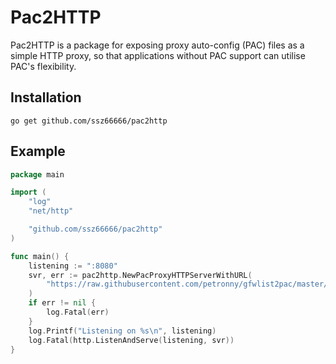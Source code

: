 # Pac2HTTP

Pac2HTTP is a package for exposing proxy auto-config (PAC) files as a simple HTTP proxy, so that applications without PAC support can utilise PAC's flexibility.

## Installation

```
go get github.com/ssz66666/pac2http
```

## Example

```go
package main

import (
	"log"
	"net/http"

	"github.com/ssz66666/pac2http"
)

func main() {
	listening := ":8080"
	svr, err := pac2http.NewPacProxyHTTPServerWithURL(
		"https://raw.githubusercontent.com/petronny/gfwlist2pac/master/gfwlist.pac",
	)
    if err != nil {
        log.Fatal(err)
    }
	log.Printf("Listening on %s\n", listening)
	log.Fatal(http.ListenAndServe(listening, svr))
}
```